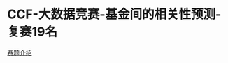 # CCF-大数据竞赛-基金间的相关性预测-复赛19名
<a href = "https://www.datafountain.cn/competitions/312/details/data-evaluation">赛题介绍</a>
